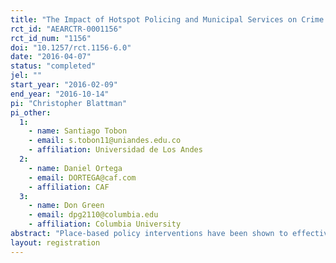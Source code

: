 ```yaml
---
title: "The Impact of Hotspot Policing and Municipal Services on Crime: Experimental Evidence from Bogota"
rct_id: "AEARCTR-0001156"
rct_id_num: "1156"
doi: "10.1257/rct.1156-6.0"
date: "2016-04-07"
status: "completed"
jel: ""
start_year: "2016-02-09"
end_year: "2016-10-14"
pi: "Christopher Blattman"
pi_other:
  1:
    - name: Santiago Tobon
    - email: s.tobon11@uniandes.edu.co
    - affiliation: Universidad de Los Andes
  2:
    - name: Daniel Ortega
    - email: DORTEGA@caf.com
    - affiliation: CAF
  3:
    - name: Don Green
    - email: dpg2110@columbia.edu
    - affiliation: Columbia University
abstract: "Place-based policy interventions have been shown to effectively reduce crime, which exhibits a high level of spatial concentration. Two such strategies are hotspots policing, which focuses on targeting police and enforcement resources on specific streets, and broken windows, which focuses on cleaning up streets to stop criminal behavior. We partnered with the Bogota Police to test these two theories in 1,919 of the most crime-ridden street segments in the city. In a 2x2 factorial design, we assign street segments to receive hotspot policing, broken windows, both or neither. Our randomization strategy takes into account the spatial clustering of hotspots, which allows us to estimate direct treatment effects and indirect spillover effects. "
layout: registration
---
```


